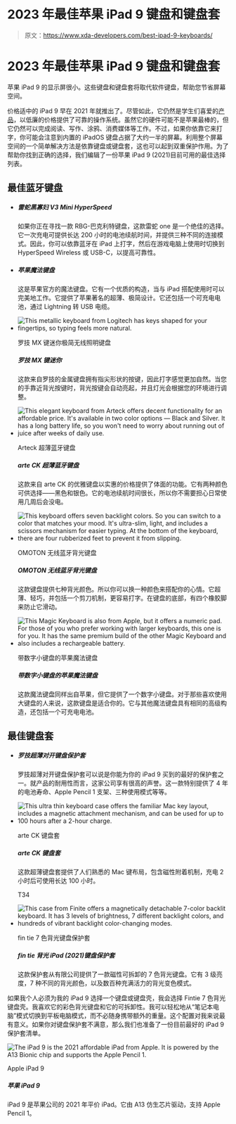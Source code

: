 # 2023 年最佳苹果 iPad 9 键盘和键盘套

> 原文：<https://www.xda-developers.com/best-ipad-9-keyboards/>

# 2023 年最佳苹果 iPad 9 键盘和键盘套

苹果 iPad 9 的显示屏很小。这些键盘和键盘套将取代软件键盘，帮助您节省屏幕空间。

价格适中的 iPad 9 早在 2021 年就推出了。尽管如此，它仍然是学生们喜爱的[产品](https://www.xda-developers.com/apple-holiday-gift-guide/)，以低廉的价格提供了可靠的操作系统。虽然它的硬件可能不是苹果最棒的，但它仍然可以完成阅读、写作、涂鸦、消费媒体等工作。不过，如果你依靠它来打字，你可能会注意到内置的 iPadOS 键盘占据了大约一半的屏幕。利用整个屏幕空间的一个简单解决方法是依靠键盘或键盘套，这也可以起到双重保护作用。为了帮助你找到正确的选择，我们编辑了一份苹果 iPad 9 (2021)目前可用的最佳选择列表。

## 最佳蓝牙键盘

*   ##### 雷蛇黑寡妇 V3 Mini HyperSpeed

    如果你正在寻找一款 RBG-巴克利特键盘，这款雷蛇 one 是一个绝佳的选择。它一次充电可提供长达 200 小时的电池续航时间，并提供三种不同的连接模式。因此，你可以依靠蓝牙在 iPad 上打字，然后在游戏电脑上使用时切换到 HyperSpeed Wireless 或 USB-C，以提高可靠性。

*   ##### 苹果魔法键盘

    这是苹果官方的魔法键盘。它有一个优质的构造，当与 iPad 搭配使用时可以完美地工作。它提供了苹果著名的超薄、极简设计。它还包括一个可充电电池，通过 Lightning 转 USB 电缆。

*   <picture>![This metallic keyboard from Logitech has keys shaped for your fingertips, so typing feels more natural.](img/ec5918a5d0d41b1501c45423e5239930.png)</picture>

    罗技 MX 键迷你极简无线照明键盘

    ##### 罗技 MX 键迷你

    这款来自罗技的金属键盘拥有指尖形状的按键，因此打字感觉更加自然。当您的手靠近背光按键时，背光按键会自动亮起，并且灯光会根据您的环境进行调整。

*   <picture>![This elegant keyboard from Arteck offers decent functionality for an affordable price. It's available in two color options — Black and Silver. It has a long battery life, so you won't need to worry about running out of juice after weeks of daily use.](img/0c1bf4b5fdf2d58a4f207af3e0441658.png)</picture>

    Arteck 超薄蓝牙键盘

    ##### arte CK 超薄蓝牙键盘

    这款来自 arte CK 的优雅键盘以实惠的价格提供了体面的功能。它有两种颜色可供选择——黑色和银色。它的电池续航时间很长，所以你不需要担心日常使用几周后会没电。

*   <picture>![This keyboard offers seven backlight colors. So you can switch to a color that matches your mood. It's ultra-slim, light, and includes a scissors mechanism for easier typing. At the bottom of the keyboard, there are four rubberized feet to prevent it from slipping.](img/5aa9239ca8fc2adbc5e94ffe07c1a04b.png)</picture>

    OMOTON 无线蓝牙背光键盘

    ##### OMOTON 无线蓝牙背光键盘

    这款键盘提供七种背光颜色。所以你可以换一种颜色来搭配你的心情。它超薄、轻巧，并包括一个剪刀机制，更容易打字。在键盘的底部，有四个橡胶脚来防止它滑动。

*   <picture>![This Magic Keyboard is also from Apple, but it offers a numeric pad. For those of you who prefer working with larger keyboards, this one is for you. It has the same premium build of the other Magic Keyboard and also includes a rechargeable battery.](img/729f35117bc7c568f9e1d34652e143b3.png)</picture>

    带数字小键盘的苹果魔法键盘

    ##### 带数字小键盘的苹果魔法键盘

    这款魔法键盘同样出自苹果，但它提供了一个数字小键盘。对于那些喜欢使用大键盘的人来说，这款键盘是适合你的。它与其他魔法键盘具有相同的高级构造，还包括一个可充电电池。

## 最佳键盘套

*   ##### 罗技超薄对开键盘保护套

    罗技超薄对开键盘保护套可以说是你能为你的 iPad 9 买到的最好的保护套之一。就产品的耐用性而言，这家公司享有很高的声誉。这一款特别提供了 4 年的电池寿命、Apple Pencil 1 支架、三种使用模式等等。

*   <picture>![This ultra thin keyboard case offers the familiar Mac key layout, includes a magnetic attachment mechanism, and can be used for up to 100 hours after a 2-hour charge.](img/92d749528764f0ed213548ff3b34c44d.png)</picture>

    arte CK 键盘套

    ##### arte CK 键盘套

    这款超薄键盘套提供了人们熟悉的 Mac 键布局，包含磁性附着机制，充电 2 小时后可使用长达 100 小时。

    T34
*   <picture>![This case from Finite offers a magnetically detachable 7-color backlit keyboard. It has 3 levels of brightness, 7 different backlight colors, and hundreds of vibrant backlight color-changing modes.](img/5d5f485d3ed58e4571bf64437d23c485.png)</picture>

    fin tie 7 色背光键盘保护套

    ##### fin tie 背光 iPad (2021)键盘保护套

    这款保护套从有限公司提供了一款磁性可拆卸的 7 色背光键盘。它有 3 级亮度，7 种不同的背光颜色，以及数百种充满活力的背光变色模式。

如果我个人必须为我的 iPad 9 选择一个键盘或键盘壳，我会选择 Fintie 7 色背光键盘壳。我喜欢它的彩色背光键盘和它的可拆卸性。我可以轻松地从“笔记本电脑”模式切换到平板电脑模式，而不必随身携带额外的重量。这个配置对我来说最有意义。如果你对键盘保护套不满意，那么我们也准备了一份目前最好的 iPad 9 保护套清单。

 <picture>![The iPad 9 is the 2021 affordable iPad from Apple. It is powered by the A13 Bionic chip and supports the Apple Pencil 1.](img/1908623d55a2293978d2ab888dc14605.png)</picture> 

Apple iPad 9

##### 苹果 iPad 9

iPad 9 是苹果公司的 2021 年平价 iPad。它由 A13 仿生芯片驱动，支持 Apple Pencil 1。